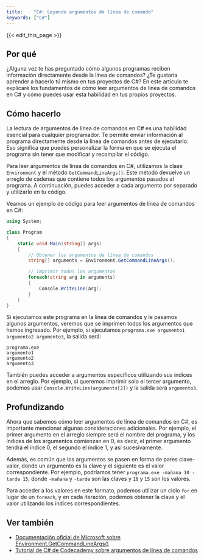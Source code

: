 ```yaml
---
title:    "C#: Leyendo argumentos de línea de comando"
keywords: ["C#"]
---
```


{{< edit_this_page >}}

## Por qué

¿Alguna vez te has preguntado cómo algunos programas reciben información directamente desde la línea de comandos? ¿Te gustaría aprender a hacerlo tú mismo en tus proyectos de C#? En este artículo te explicaré los fundamentos de cómo leer argumentos de línea de comandos en C# y cómo puedes usar esta habilidad en tus propios proyectos.

## Cómo hacerlo

La lectura de argumentos de línea de comandos en C# es una habilidad esencial para cualquier programador. Te permite enviar información al programa directamente desde la línea de comandos antes de ejecutarlo. Eso significa que puedes personalizar la forma en que se ejecuta el programa sin tener que modificar y recompilar el código.

Para leer argumentos de línea de comandos en C#, utilizamos la clase `Environment` y el método `GetCommandLineArgs()`. Este método devuelve un arreglo de cadenas que contiene todos los argumentos pasados al programa. A continuación, puedes acceder a cada argumento por separado y utilizarlo en tu código.

Veamos un ejemplo de código para leer argumentos de línea de comandos en C#:

```C#
using System;

class Program
{
    static void Main(string[] args)
    {
        // Obtener los argumentos de línea de comandos
        string[] arguments = Environment.GetCommandLineArgs();

        // Imprimir todos los argumentos
        foreach(string arg in arguments)
        {
            Console.WriteLine(arg);
        }
    }
}
```

Si ejecutamos este programa en la línea de comandos y le pasamos algunos argumentos, veremos que se imprimen todos los argumentos que hemos ingresado. Por ejemplo, si ejecutamos `programa.exe argumento1 argumento2 argumento3`, la salida será:

```
programa.exe
argumento1
argumento2
argumento3
```

También puedes acceder a argumentos específicos utilizando sus índices en el arreglo. Por ejemplo, si queremos imprimir solo el tercer argumento, podemos usar `Console.WriteLine(arguments[2])` y la salida será `argumento3`.

## Profundizando

Ahora que sabemos cómo leer argumentos de línea de comandos en C#, es importante mencionar algunas consideraciones adicionales. Por ejemplo, el primer argumento en el arreglo siempre será el nombre del programa, y los índices de los argumentos comienzan en 0, es decir, el primer argumento tendrá el índice 0, el segundo el índice 1, y así sucesivamente.

Además, es común que los argumentos se pasen en forma de pares clave-valor, donde un argumento es la clave y el siguiente es el valor correspondiente. Por ejemplo, podríamos tener `programa.exe -mañana 10 -tarde 15`, donde `-mañana` y `-tarde` son las claves y `10` y `15` son los valores.

Para acceder a los valores en este formato, podemos utilizar un ciclo `for` en lugar de un `foreach`, y en cada iteración, podemos obtener la clave y el valor utilizando los índices correspondientes.

## Ver también

- [Documentación oficial de Microsoft sobre Environment.GetCommandLineArgs()](https://docs.microsoft.com/es-es/dotnet/api/system.environment.getcommandlineargs?view=net-5.0)
- [Tutorial de C# de Codecademy sobre argumentos de línea de comandos](https://www.codecademy.com/learn/learn-c-sharp/modules/learn-csharp-command-line-arguments/cheatsheet)
